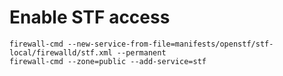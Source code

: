 # Enable STF access

```console
firewall-cmd --new-service-from-file=manifests/openstf/stf-local/firewalld/stf.xml --permanent
firewall-cmd --zone=public --add-service=stf
```
